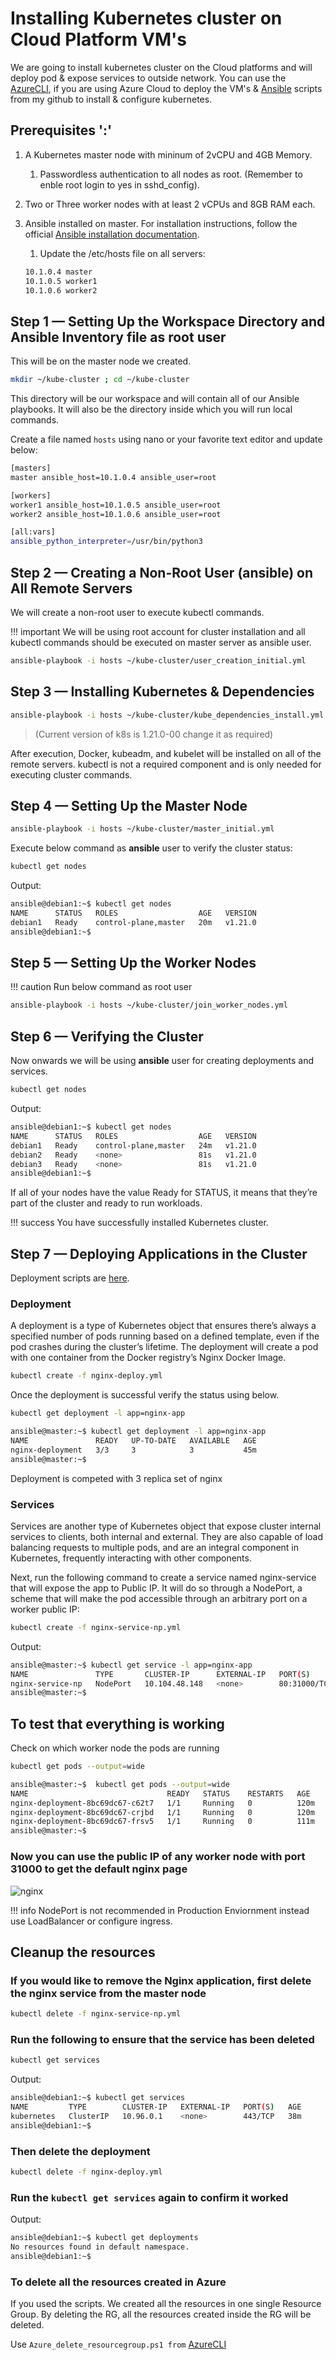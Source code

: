 # **Installing Kubernetes cluster on Cloud Platform VM's**

We are going to install kubernetes cluster on the Cloud platforms and will deploy pod & expose services to outside network. You can use the [AzureCLI](https://github.com/asivaramanr/Azure/tree/master/AzureCLI), if you are using Azure Cloud  to deploy the VM's & [Ansible](https://github.com/asivaramanr/Ansible/tree/master/kubernetes_installation) scripts from my github  to install & configure kubernetes.

## Prerequisites ':'

1. A Kubernetes master node with mininum of 2vCPU and 4GB Memory.

    1. Passwordless authentication to all nodes as root. (Remember to enble root login to yes in sshd_config).

2. Two or Three worker nodes with at least 2 vCPUs and 8GB RAM each.

3. Ansible installed on master. For installation instructions, follow the official [Ansible installation documentation](https://docs.ansible.com/ansible/latest/installation_guide/intro_installation.html).

    1. Update the /etc/hosts file on all servers:

    ```bash
    10.1.0.4 master
    10.1.0.5 worker1
    10.1.0.6 worker2
    ```

## Step 1 — Setting Up the Workspace Directory and Ansible Inventory file as root user

This will be on the master node we created.

```bash
mkdir ~/kube-cluster ; cd ~/kube-cluster
```

This directory will be our workspace and will contain all of our Ansible playbooks. It will also be the directory inside which you will run local commands.

Create a file named `hosts` using nano or your favorite text editor and update below:

```bash
[masters]
master ansible_host=10.1.0.4 ansible_user=root

[workers]
worker1 ansible_host=10.1.0.5 ansible_user=root
worker2 ansible_host=10.1.0.6 ansible_user=root

[all:vars]
ansible_python_interpreter=/usr/bin/python3
```

## Step 2 — Creating a Non-Root User (ansible) on All Remote Servers

We will create a non-root user to execute kubectl commands.

!!! important
    We will be using root account for cluster installation and all kubectl commands should be executed on master server as ansible user.

```bash
ansible-playbook -i hosts ~/kube-cluster/user_creation_initial.yml
```

## Step 3 — Installing Kubernetes & Dependencies

```bash
ansible-playbook -i hosts ~/kube-cluster/kube_dependencies_install.yml
```

> (Current version of k8s is 1.21.0-00 change it as required)

After execution, Docker, kubeadm, and kubelet will be installed on all of the remote servers. kubectl is not a required component and is only needed for executing cluster commands.

## Step 4 — Setting Up the Master Node

```bash
ansible-playbook -i hosts ~/kube-cluster/master_initial.yml 
```

Execute below command as **ansible** user to verify the cluster status:

```bash
kubectl get nodes
```

Output:

```bash
ansible@debian1:~$ kubectl get nodes
NAME      STATUS   ROLES                  AGE   VERSION
debian1   Ready    control-plane,master   20m   v1.21.0
ansible@debian1:~$
```

## Step 5 — Setting Up the Worker Nodes

!!! caution
    Run below command as root user

```bash
ansible-playbook -i hosts ~/kube-cluster/join_worker_nodes.yml
```

## Step 6 — Verifying the Cluster

Now onwards we will be using **ansible** user for creating deployments and services.

```bash
kubectl get nodes
```

Output:

```bash
ansible@debian1:~$ kubectl get nodes
NAME      STATUS   ROLES                  AGE   VERSION
debian1   Ready    control-plane,master   24m   v1.21.0
debian2   Ready    <none>                 81s   v1.21.0
debian3   Ready    <none>                 81s   v1.21.0
ansible@debian1:~$
```

If all of your nodes have the value Ready for STATUS, it means that they’re part of the cluster and ready to run workloads.

!!! success
    You have successfully installed Kubernetes cluster.

## Step 7 — Deploying Applications in the Cluster

Deployment scripts are [here](https://github.com/asivaramanr/Kubernetes/tree/master/Kubernetes_deployment).

### Deployment

A deployment is a type of Kubernetes object that ensures there’s always a specified number of pods running based on a defined template, even if the pod crashes during the cluster’s lifetime. The deployment will create a pod with one container from the Docker registry’s Nginx Docker Image.

```bash
kubectl create -f nginx-deploy.yml
```

Once the deployment is successful verify the status using below.

```bash
kubectl get deployment -l app=nginx-app
```

```bash
ansible@master:~$ kubectl get deployment -l app=nginx-app
NAME               READY   UP-TO-DATE   AVAILABLE   AGE
nginx-deployment   3/3     3            3           45m
ansible@master:~$
```

Deployment is competed with 3 replica set of nginx

### Services

Services are another type of Kubernetes object that expose cluster internal services to clients, both internal and external. They are also capable of load balancing requests to multiple pods, and are an integral component in Kubernetes, frequently interacting with other components.

Next, run the following command to create a service named nginx-service that will expose the app to Public IP. It will do so through a NodePort, a scheme that will make the pod accessible through an arbitrary port on a worker public IP:

```bash
kubectl create -f nginx-service-np.yml
```

Output:

```bash
ansible@master:~$ kubectl get service -l app=nginx-app
NAME               TYPE       CLUSTER-IP      EXTERNAL-IP   PORT(S)        AGE
nginx-service-np   NodePort   10.104.48.148   <none>        80:31000/TCP   4m27s
ansible@master:~$
```

## To test that everything is working

Check on which worker node the pods are running

```bash
kubectl get pods --output=wide
```

```bash
ansible@master:~$  kubectl get pods --output=wide
NAME                               READY   STATUS    RESTARTS   AGE    IP               NODE      NOMINATED NODE   READINESS GATES
nginx-deployment-8bc69dc67-c62t7   1/1     Running   0          120m   10.244.235.131   worker1   <none>           <none>
nginx-deployment-8bc69dc67-crjbd   1/1     Running   0          120m   10.244.189.66    worker2   <none>           <none>
nginx-deployment-8bc69dc67-frsv5   1/1     Running   0          111m   10.244.189.67    worker2   <none>           <none>
ansible@master:~$
```

### Now you can use the public IP of any worker node with port 31000 to get the default nginx page

![nginx](nginx.PNG)

!!! info
    NodePort is not recommended in Production Enviornment instead use LoadBalancer or configure ingress.

## Cleanup the resources

### If you would like to remove the Nginx application, first delete the nginx service from the master node

```bash
kubectl delete -f nginx-service-np.yml
```

### Run the following to ensure that the service has been deleted

```bash
kubectl get services
```

Output:

```bash
ansible@debian1:~$ kubectl get services
NAME         TYPE        CLUSTER-IP   EXTERNAL-IP   PORT(S)   AGE
kubernetes   ClusterIP   10.96.0.1    <none>        443/TCP   38m
ansible@debian1:~$
```

### Then delete the deployment

```bash
kubectl delete -f nginx-deploy.yml
```

### Run the `kubectl get services` again to confirm it worked

Output:

```bash
ansible@debian1:~$ kubectl get deployments
No resources found in default namespace.
ansible@debian1:~$
```

### To delete all the resources created in Azure

 If you used the scripts. We created all the resources in one single Resource Group. By deleting the RG,  all the resources created inside the RG will be deleted.

 Use `Azure_delete_resourcegroup.ps1 from` [AzureCLI](https://github.com/asivaramanr/Azure/tree/master/AzureCLI)
